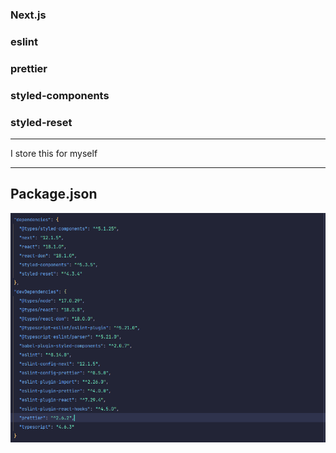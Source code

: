 ### Next.js
### eslint
### prettier
### styled-components
### styled-reset

---

I store this for myself

---

## Package.json

![img.png](img.png)
